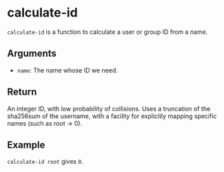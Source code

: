 calculate-id
==============

`calculate-id` is a function to calculate a user or group ID from a name.

Arguments
---------

* `name`: The name whose ID we need.

Return
-------

An integer ID, with low probability of collisions. Uses a truncation of the
sha256sum of the username, with a facility for explicitly mapping specific
names (such as root -> 0).

Example
--------

`calculate-id root` gives `0`.
